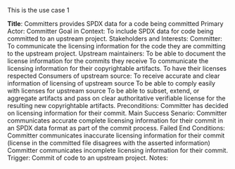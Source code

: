 This is the use case 1 

**Title**: Committers provides SPDX data for a code being committed
Primary Actor: Committer
Goal in Context: To include SPDX data for code being committed to an upstream project.
Stakeholders and Interests:
Committer:
To communicate the licensing information for the code they are committing to the upstream project.
Upstream maintainers:
To be able to document the license information for the commits they receive
To communicate the licensing information for their copyrightable artifacts.
To have their licenses respected
Consumers of upstream source:
To receive accurate and clear information of licensing of upstream source
To be able to comply easily with licenses for upstream source
To be able to subset, extend, or aggregate artifacts and pass on clear authoritative verifiable license for the resulting new copyrightable artifacts.
Preconditions:
Committer has decided on licensing information for their commit.
Main Success Senario: Committer communicates accurate complete licensing information for their commit in an SPDX data format as part of the commit process.
Failed End Conditions:
Committer communicates inaccurate licensing information for their commit (license in the committed file disagrees with the asserted information)
Committer communicates incomplete licensing information for their commit.
Trigger:
Commit of code to an upstream project.
Notes:
